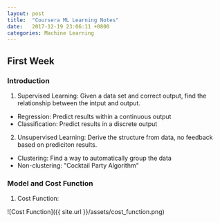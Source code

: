 ```yaml
---
layout: post
title:  "Coursera ML Learning Notes"
date:   2017-12-19 23:06:11 +0800
categories: Machine Learning
---
```


## First Week

### Introduction
1. Supervised Learning: Given a data set and correct output, find the relationship between the intput and output.
  * Regression: Predict results within a continuous output
  * Classification: Predict results in a discrete output
2. Unsupervised Learning: Derive the structure from data, no feedback based on prediciton results.
  * Clustering: Find a way to automatically group the data
  * Non-clustering: "Cocktail Party Algorithm"

### Model and Cost Function
1. Cost Function:

![Cost Function]({{ site.url }}/assets/cost_function.png)